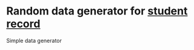# Random data generator for [student record](https://github.com/nieinter/student-record)
Simple data generator
